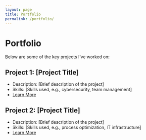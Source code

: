 ```yaml
---
layout: page
title: Portfolio
permalink: /portfolio/
---
```


# Portfolio

Below are some of the key projects I’ve worked on:

## Project 1: [Project Title]
- Description: [Brief description of the project]
- Skills: [Skills used, e.g., cybersecurity, team management]
- [Learn More](#)

## Project 2: [Project Title]
- Description: [Brief description of the project]
- Skills: [Skills used, e.g., process optimization, IT infrastructure]
- [Learn More](#)
